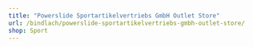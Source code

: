 ```yaml
---
title: "Powerslide Sportartikelvertriebs GmbH Outlet Store"
url: /bindlach/powerslide-sportartikelvertriebs-gmbh-outlet-store/
shop: Sport
---
```

